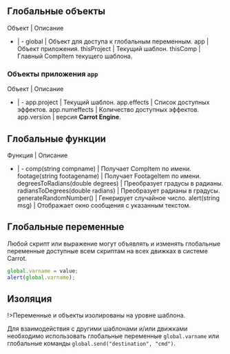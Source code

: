 ﻿## Глобальные объекты

Объект | Описание
- | -
global | Объект для доступа к глобальным переменным.
app | Объект приложения.
thisProject | Текущий шаблон.
thisComp | Главный CompItem текущего шаблона.

### Объекты приложения `app`

Объект | Описание
- | -
app.project | Текущий шаблон.
app.effects | Список доступных эффектов.
app.numeffects | Количество доступных эффектов.
app.version | версия **Carrot Engine**.

## Глобальные функции

Функция | Описание
- | -
comp(string compname) | Получает CompItem по имени.
footage(string footagename) | Получает FootageItem по имени.
degreesToRadians(double degrees) | Преобразует градусы в радианы.
radiansToDegrees(double radians) | Преобразует радианы в градусы.
generateRandomNumber() | Генерирует случайное число.
alert(string msg) | Отображает окно сообщения с указанным текстом.

## Глобальные переменные

Любой скрипт или выражение могут объявлять и изменять глобальные переменные доступные всем скриптам на всех движках в системе Carrot.

```javascript
global.varname = value;
alert(global.varname);
```

## Изоляция

!>Переменные и объекты изолированы на уровне шаблона. 

Для взаимодействия с другими шаблонами и/или движками необходимо использовать глобальные переменные ```global.varname``` или глобальные команды ```global.send("destination", "cmd")```.

[comment]: # (Выражения AE. добавить описание и пример взаимодействия с выражениями AE)